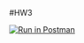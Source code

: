 #HW3


[![Run in Postman](https://run.pstmn.io/button.svg)](https://app.getpostman.com/run-collection/fcee7bbdad8cc0189967#?env%5BHW3%5D=W10=)

